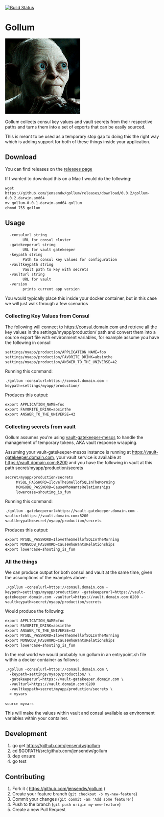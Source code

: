 [![Build Status](https://travis-ci.org/jensendw/gollum.svg?branch=master)](https://travis-ci.org/jensendw/gollum)

# Gollum
![My Precious!](https://github.com/jensendw/gollum/raw/master/gollum.gif)

Gollum collects consul key values and vault secrets from their respective paths and turns them into a set of exports that can be easily sourced.  

This is meant to be used as a temporary stop gap to doing this the right way which is adding support for both of these things inside your application.

## Download

You can find releases on the [releases page](https://github.com/jensendw/gollum/releases)

If I wanted to download this on a Mac I would do the following:
```shell
wget https://github.com/jensendw/gollum/releases/download/0.0.2/gollum-0.0.2.darwin.amd64
mv gollum-0.0.1.darwin.amd64 gollum
chmod 755 gollum
```
## Usage

```
  -consulurl string
    	URL for consul cluster
  -gatekeeperurl string
    	URL for vault gatekeeper
  -keypath string
    	Path to consul key values for configuration
  -vaultkeypath string
    	Vault path to key with secrets
  -vaulturl string
    	URL for vault
  -version
    	prints current app version
```

You would typically place this inside your docker container, but in this case we will just walk through a few scenarios

### Collecting Key Values from Consul

The following will connect to https://consul.domain.com and retrieve all the key values in the settings/myapp/production/ path and convert them into a source export file with environment variables, for example assume you have the following in consul
```
settings/myapp/production/APPLICATION_NAME=foo
settings/myapp/production/FAVORITE_DRINK=absinthe
settings/myapp/production/ANSWER_TO_THE_UNIVERSE=42
```

Running this command:
```
./gollum -consulurl=https://consul.domain.com -keypath=settings/myapp/production/
```
Produces this output:
```
export APPLICATION_NAME=foo
export FAVORITE_DRINK=absinthe
export ANSWER_TO_THE_UNIVERSE=42
```

### Collecting secrets from vault

Gollum assumes you're using [vault-gatekeeper-mesos](https://github.com/ChannelMeter/vault-gatekeeper-mesos) to handle the management of temporary tokens, AKA vault response wrapping.

Assuming your vault-gatekeeper-mesos instance is running at https://vault-gatekeeper.domain.com, your vault service is available at https://vault.domain.com:8200 and you have the following in vault at this path secret/myapp/production/secrets

```
secret/myapp/production/secrets
     MYSQL_PASSWORD=IloveTheSmellofSQLInTheMorning
     MONGODB_PASSWORD=CauseWhoWantsRelationships
     lowercase=shouting_is_fun
```

Running this command:
```
./gollum -gatekeeperurl=https://vault-gatekeeper.domain.com -vaulturl=https://vault.domain.com:8200 -vaultkeypath=secret/myapp/production/secrets
```
Produces this output:
```
export MYSQL_PASSWORD=IloveTheSmellofSQLInTheMorning
export MONGODB_PASSWORD=CauseWhoWantsRelationships
export lowercase=shouting_is_fun
```

### All the things
We can produce output for both consul and vault at the same time, given the assumptions of the examples above:
```shell
./gollum -consulurl=https://consul.domain.com -keypath=settings/myapp/production/ -gatekeeperurl=https://vault-gatekeeper.domain.com -vaulturl=https://vault.domain.com:8200 -vaultkeypath=secret/myapp/production/secrets
```

Would produce the following:
```
export APPLICATION_NAME=foo
export FAVORITE_DRINK=absinthe
export ANSWER_TO_THE_UNIVERSE=42
export MYSQL_PASSWORD=IloveTheSmellofSQLInTheMorning
export MONGODB_PASSWORD=CauseWhoWantsRelationships
export lowercase=shouting_is_fun
```

In the real world we would probably run gollum in an entrypoint.sh file within a docker container as follows:
```shell
./gollum -consulurl=https://consul.domain.com \
  -keypath=settings/myapp/production/ \
  -gatekeeperurl=https://vault-gatekeeper.domain.com \
  -vaulturl=https://vault.domain.com:8200
  -vaultkeypath=secret/myapp/production/secrets \
  > myvars

source myvars
```

This will make the values within vault and consul available as environment variables within your container.

## Development
1. go get https://github.com/jensendw/gollum
2. cd $GOPATH/src/github.com/jensendw/gollum
3. dep ensure
4. go test

## Contributing
1. Fork it ( https://github.com/jensendw/gollum )
2. Create your feature branch (`git checkout -b my-new-feature`)
3. Commit your changes (`git commit -am 'Add some feature'`)
4. Push to the branch (`git push origin my-new-feature`)
5. Create a new Pull Request
